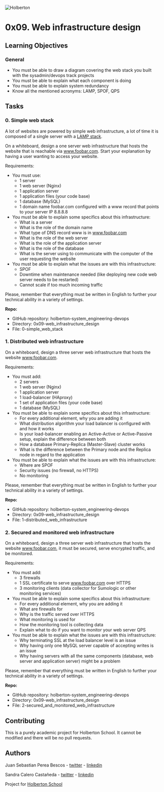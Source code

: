 ![Holberton](https://user-images.githubusercontent.com/85451781/140782830-f3f4a341-3d98-4a6e-89d2-76d684c80e9e.png)

# 0x09. Web infrastructure design

## Learning Objectives

### General

- You must be able to draw a diagram covering the web stack you built with the sysadmin/devops track projects
- You must be able to explain what each component is doing
- You must be able to explain system redundancy
- Know all the mentioned acronyms: LAMP, SPOF, QPS

## Tasks

### 0. Simple web stack

A lot of websites are powered by simple web infrastructure, a lot of time it is composed of a single server with a [LAMP stack](https://intranet.hbtn.io/rltoken/lBFrw_pTU3_sMuYFptFFsw).

On a whiteboard, design a one server web infrastructure that hosts the website that is reachable via www.foobar.com. Start your explanation by having a user wanting to access your website.

Requirements:

- You must use:
  - 1 server
  - 1 web server (Nginx)
  - 1 application server
  - 1 application files (your code base)
  - 1 database (MySQL)
  - 1 domain name foobar.com configured with a www record that points to your server IP 8.8.8.8
- You must be able to explain some specifics about this infrastructure:
  - What is a server
  - What is the role of the domain name
  - What type of DNS record www is in www.foobar.com
  - What is the role of the web server
  - What is the role of the application server
  - What is the role of the database
  - What is the server using to communicate with the computer of the user requesting the website
- You must be able to explain what the issues are with this infrastructure:
  - SPOF
  - Downtime when maintenance needed (like deploying new code web server needs to be restarted)
  - Cannot scale if too much incoming traffic

Please, remember that everything must be written in English to further your technical ability in a variety of settings.

**Repo:**

- GitHub repository: holberton-system_engineering-devops
- Directory: 0x09-web_infrastructure_design
- File: 0-simple_web_stack

### 1. Distributed web infrastructure

On a whiteboard, design a three server web infrastructure that hosts the website www.foobar.com.

Requirements:

- You must add:
  - 2 servers
  - 1 web server (Nginx)
  - 1 application server
  - 1 load-balancer (HAproxy)
  - 1 set of application files (your code base)
  - 1 database (MySQL)
- You must be able to explain some specifics about this infrastructure:
  - For every additional element, why you are adding it
  - What distribution algorithm your load balancer is configured with and how it works
  - Is your load-balancer enabling an Active-Active or Active-Passive setup, explain the difference between both
  - How a database Primary-Replica (Master-Slave) cluster works
  - What is the difference between the Primary node and the Replica node in regard to the application
- You must be able to explain what the issues are with this infrastructure:
  - Where are SPOF
  - Security issues (no firewall, no HTTPS)
  - No monitoring

Please, remember that everything must be written in English to further your technical ability in a variety of settings.

**Repo:**

- GitHub repository: holberton-system_engineering-devops
- Directory: 0x09-web_infrastructure_design
- File: 1-distributed_web_infrastructure

### 2. Secured and monitored web infrastructure

On a whiteboard, design a three server web infrastructure that hosts the website www.foobar.com, it must be secured, serve encrypted traffic, and be monitored.

Requirements:

- You must add:
  - 3 firewalls
  - 1 SSL certificate to serve www.foobar.com over HTTPS
  - 3 monitoring clients (data collector for Sumologic or other monitoring services)
- You must be able to explain some specifics about this infrastructure:
  - For every additional element, why you are adding it
  - What are firewalls for
  - Why is the traffic served over HTTPS
  - What monitoring is used for
  - How the monitoring tool is collecting data
  - Explain what to do if you want to monitor your web server QPS
- You must be able to explain what the issues are with this infrastructure:
  - Why terminating SSL at the load balancer level is an issue
  - Why having only one MySQL server capable of accepting writes is an issue
  - Why having servers with all the same components (database, web server and application server) might be a problem

Please, remember that everything must be written in English to further your technical ability in a variety of settings.

**Repo:**

- GitHub repository: holberton-system_engineering-devops
- Directory: 0x09-web_infrastructure_design
- File: 2-secured_and_monitored_web_infrastructure

## Contributing

This is a purely academic project for Holberton School. It cannot be modified and there will be no pull requests.

## Authors

Juan Sebastian Perea Bescos - [twitter](https://twitter.com/JuanSePeBe95) - [linkedin](https://www.linkedin.com/in/juan-sebastian-perea/)

Sandra Calero Castañeda - [twitter](https://twitter.com/SandraC59631923) - [linkedin](https://www.linkedin.com/in/sandra-liliana-calero/)

Project for [Holberton School](https://www.holbertonschool.com/)